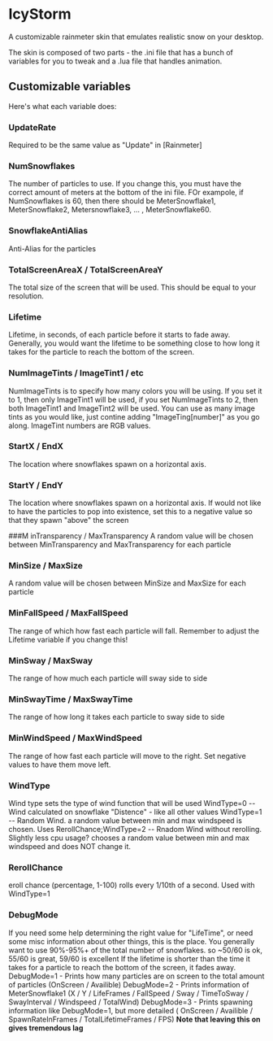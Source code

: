 # IcyStorm
A customizable rainmeter skin that emulates realistic snow on your desktop.

The skin is composed of two parts - the .ini file that has a bunch of variables for you to tweak and a .lua file that handles animation.

## Customizable variables
Here's what each variable does:

### UpdateRate
Required to be the same value as "Update" in [Rainmeter]

### NumSnowflakes
The number of particles to use. If you change this, you must have the correct amount of meters at the bottom of the ini file. FOr exampole, if NumSnowflakes is 60, then there should be MeterSnowflake1, MeterSnowflake2, Metersnowflake3, ... , MeterSnowflake60.

### SnowflakeAntiAlias
Anti-Alias for the particles

### TotalScreenAreaX / TotalScreenAreaY
The total size of the screen that will be used. This should be equal to your resolution.


### Lifetime
Lifetime, in seconds, of each particle before it starts to fade away.
Generally, you would want the lifetime to be something close to how long it takes for the particle to reach the bottom of the screen.

### NumImageTints / ImageTint1 / etc
NumImageTints is to specify how many colors you will be using. If you set it to 1, then only ImageTint1 will be used, if you set NumImageTints to 2, then both ImageTint1 and ImageTint2 will be used. You can use as many image tints as you would like, just contine adding "ImageTing[number]" as you go along.
ImageTint numbers are RGB values.

### StartX / EndX
The location where snowflakes spawn on a horizontal axis. 

### StartY / EndY
The location where snowflakes spawn on a horizontal axis. If would not like to have the particles to pop into existence, set this to a negative value so that they spawn "above" the screen

###M inTransparency / MaxTransparency
A random value will be chosen between MinTransparency and MaxTransparency for each particle

### MinSize / MaxSize
A random value will be chosen between MinSize and MaxSize for each particle

### MinFallSpeed / MaxFallSpeed
The range of which how fast each particle will fall. Remember to adjust the Lifetime variable if you change this!

### MinSway / MaxSway
The range of how much each particle will sway side to side

### MinSwayTime / MaxSwayTime
The range of how long it takes each particle to sway side to side

### MinWindSpeed / MaxWindSpeed
The range of how fast each particle will move to the right. Set negative values to have them move left.

### WindType
Wind type sets the type of wind function that will be used
WindType=0 -- Wind calculated on snowflake "Distence" - like all other values
WindType=1 -- Random Wind. a random value between min and max windspeed is chosen. Uses RerollChance;WindType=2 -- Rnadom Wind without rerolling. Slightly less cpu usage? chooses a random value between min and max windspeed and does NOT change it.

### RerollChance
eroll chance (percentage, 1-100) rolls every 1/10th of a second. Used with WindType=1

### DebugMode
If you need some help determining the right value for "LifeTime", or need some misc information about other things, this is the place.
You generally want to use 90%-95%+ of the total number of snowflakes. so ~50/60 is ok, 55/60 is great, 59/60 is excellent
If the lifetime is shorter than the time it takes for a particle to reach the bottom of the screen, it fades away. 
DebugMode=1 - Prints how many particles are on screen to the total amount of particles (OnScreen / Availible)
DebugMode=2 - Prints information of MeterSnowflake1 (X / Y / LifeFrames / FallSpeed / Sway / TimeToSway / SwayInterval / Windspeed / TotalWind)
DebugMode=3 - Prints spawning information like DebugMode=1, but more detailed ( OnScreen / Availible / SpawnRateInFrames / TotalLifetimeFrames / FPS)
**Note that leaving this on gives tremendous lag**
